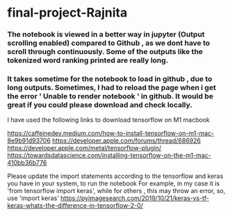 # final-project-Rajnita

### The notebook is viewed in a better way in jupyter (Output scrolling enabled) compared to Github , as we dont have to scroll through continuously. Some of the outputs like the tokenized word ranking printed are really long.  
 
### It takes sometime for the notebook to load in github , due to long outputs. Sometimes, I had to reload the page when i get the error ' Unable to render notebook ' in github. It would be great if you could please download and check locally.

I have used the following links to download tensorflow on M1 macbook


https://caffeinedev.medium.com/how-to-install-tensorflow-on-m1-mac-8e9b91d93706
https://developer.apple.com/forums/thread/686926
https://developer.apple.com/metal/tensorflow-plugin/
https://towardsdatascience.com/installing-tensorflow-on-the-m1-mac-410bb36b776


Please update the import statements according to the tensorflow and keras you have in your system, to run the notebook
For example, in my case it is 'from tensorflow import keras', while for others , this may throw an error, so, use 'import keras'
https://pyimagesearch.com/2019/10/21/keras-vs-tf-keras-whats-the-difference-in-tensorflow-2-0/

